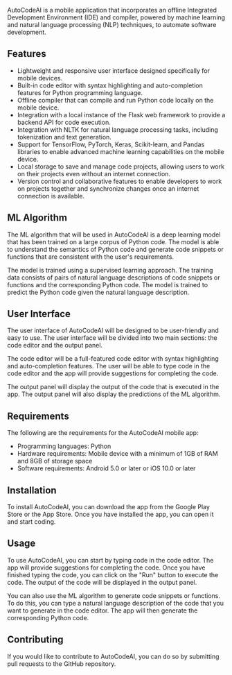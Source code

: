 AutoCodeAI is a mobile application that incorporates an offline Integrated Development Environment (IDE) and compiler, powered by machine learning and natural language processing (NLP) techniques, to automate software development.

## Features

* Lightweight and responsive user interface designed specifically for mobile devices.
* Built-in code editor with syntax highlighting and auto-completion features for Python programming language.
* Offline compiler that can compile and run Python code locally on the mobile device.
* Integration with a local instance of the Flask web framework to provide a backend API for code execution.
* Integration with NLTK for natural language processing tasks, including tokenization and text generation.
* Support for TensorFlow, PyTorch, Keras, Scikit-learn, and Pandas libraries to enable advanced machine learning capabilities on the mobile device.
* Local storage to save and manage code projects, allowing users to work on their projects even without an internet connection.
* Version control and collaborative features to enable developers to work on projects together and synchronize changes once an internet connection is available.

## ML Algorithm

The ML algorithm that will be used in AutoCodeAI is a deep learning model that has been trained on a large corpus of Python code. The model is able to understand the semantics of Python code and generate code snippets or functions that are consistent with the user's requirements.

The model is trained using a supervised learning approach. The training data consists of pairs of natural language descriptions of code snippets or functions and the corresponding Python code. The model is trained to predict the Python code given the natural language description.

## User Interface

The user interface of AutoCodeAI will be designed to be user-friendly and easy to use. The user interface will be divided into two main sections: the code editor and the output panel.

The code editor will be a full-featured code editor with syntax highlighting and auto-completion features. The user will be able to type code in the code editor and the app will provide suggestions for completing the code.

The output panel will display the output of the code that is executed in the app. The output panel will also display the predictions of the ML algorithm.

## Requirements

The following are the requirements for the AutoCodeAI mobile app:

* Programming languages: Python
* Hardware requirements: Mobile device with a minimum of 1GB of RAM and 8GB of storage space
* Software requirements: Android 5.0 or later or iOS 10.0 or later

## Installation

To install AutoCodeAI, you can download the app from the Google Play Store or the App Store. Once you have installed the app, you can open it and start coding.

## Usage

To use AutoCodeAI, you can start by typing code in the code editor. The app will provide suggestions for completing the code. Once you have finished typing the code, you can click on the "Run" button to execute the code. The output of the code will be displayed in the output panel.

You can also use the ML algorithm to generate code snippets or functions. To do this, you can type a natural language description of the code that you want to generate in the code editor. The app will then generate the corresponding Python code.

## Contributing

If you would like to contribute to AutoCodeAI, you can do so by submitting pull requests to the GitHub repository.
